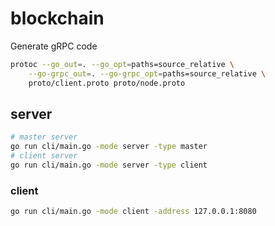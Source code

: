 # blockchain


Generate gRPC code 
```bash
protoc --go_out=. --go_opt=paths=source_relative \
    --go-grpc_out=. --go-grpc_opt=paths=source_relative \
    proto/client.proto proto/node.proto
```

## server
```bash
# master server
go run cli/main.go -mode server -type master
# client server
go run cli/main.go -mode server -type client
```

### client
```bash
go run cli/main.go -mode client -address 127.0.0.1:8080
```